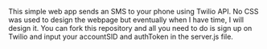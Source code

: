This simple web app sends an SMS to your phone using Twilio API. 
No CSS was used to design the webpage but eventually when I have time, I will design it.
You can fork this repository and all you need to do is sign up on Twilio and input your accountSID 
and authToken in the server.js file.
